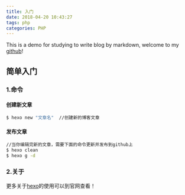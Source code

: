```yaml
---
title: 入门
date: 2018-04-20 10:43:27
tags: php
categories: PHP
---
```

<!-- more -->
This is a demo for studying to write blog by markdown, welcome to my [github](https://github.com/servother)!

## 简单入门
### 1.命令
#### 创建新文章
``` bash
$ hexo new "文章名"  //创建新的博客文章
```

#### 发布文章
``` bash
//当你编辑完新的文章，需要下面的命令更新并发布到github上
$ hexo clean 
$ hexo g -d
```
### 2.关于

更多关于[hexo](https://hexo.io/docs)的使用可以到官网查看！

